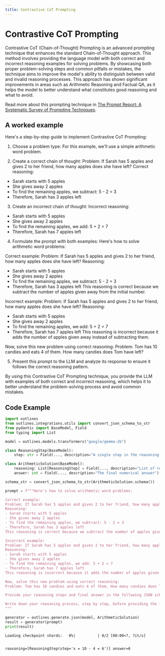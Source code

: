 ```yaml
---
title: Contrastive CoT Prompting
---
```


# Contrastive CoT Prompting


Contrastive CoT (Chain-of-Thought) Prompting is an advanced prompting technique that enhances the standard Chain-of-Thought approach. This method involves providing the language model with both correct and incorrect reasoning examples for solving problems. By showcasing both proper problem-solving steps and common pitfalls or mistakes, the technique aims to improve the model's ability to distinguish between valid and invalid reasoning processes. This approach has shown significant improvements in areas such as Arithmetic Reasoning and Factual QA, as it helps the model to better understand what constitutes good reasoning and what to avoid.

Read more about this prompting technique in [The Prompt Report: A Systematic Survey of Prompting Techniques](https://arxiv.org/abs/2406.06608).

## A worked example


Here's a step-by-step guide to implement Contrastive CoT Prompting:

1. Choose a problem type: For this example, we'll use a simple arithmetic word problem.

2. Create a correct chain of thought:
Problem: If Sarah has 5 apples and gives 2 to her friend, how many apples does she have left?
Correct reasoning:
- Sarah starts with 5 apples
- She gives away 2 apples
- To find the remaining apples, we subtract: 5 - 2 = 3
- Therefore, Sarah has 3 apples left

3. Create an incorrect chain of thought:
Incorrect reasoning:
- Sarah starts with 5 apples
- She gives away 2 apples
- To find the remaining apples, we add: 5 + 2 = 7
- Therefore, Sarah has 7 apples left

4. Formulate the prompt with both examples:
Here's how to solve arithmetic word problems:

Correct example:
Problem: If Sarah has 5 apples and gives 2 to her friend, how many apples does she have left?
Reasoning:
- Sarah starts with 5 apples
- She gives away 2 apples
- To find the remaining apples, we subtract: 5 - 2 = 3
- Therefore, Sarah has 3 apples left
This reasoning is correct because we subtract the number of apples given away from the initial number.

Incorrect example:
Problem: If Sarah has 5 apples and gives 2 to her friend, how many apples does she have left?
Reasoning:
- Sarah starts with 5 apples
- She gives away 2 apples
- To find the remaining apples, we add: 5 + 2 = 7
- Therefore, Sarah has 7 apples left
This reasoning is incorrect because it adds the number of apples given away instead of subtracting them.

Now, solve this new problem using correct reasoning:
Problem: Tom has 10 candies and eats 4 of them. How many candies does Tom have left?

5. Present this prompt to the LLM and analyze its response to ensure it follows the correct reasoning pattern.

By using this Contrastive CoT Prompting technique, you provide the LLM with examples of both correct and incorrect reasoning, which helps it to better understand the problem-solving process and avoid common mistakes.



## Code Example






```python
import outlines
from outlines.integrations.utils import convert_json_schema_to_str
from pydantic import BaseModel, Field
from typing import List

model = outlines.models.transformers("google/gemma-2b")

class ReasoningStep(BaseModel):
    step: str = Field(..., description="A single step in the reasoning process")

class ArithmeticSolution(BaseModel):
    reasoning: List[ReasoningStep] = Field(..., description="List of reasoning steps")
    answer: int = Field(..., description="The final numerical answer")

schema_str = convert_json_schema_to_str(ArithmeticSolution.schema())

prompt = f"""Here's how to solve arithmetic word problems:

Correct example:
Problem: If Sarah has 5 apples and gives 2 to her friend, how many apples does she have left?
Reasoning:
- Sarah starts with 5 apples
- She gives away 2 apples
- To find the remaining apples, we subtract: 5 - 2 = 3
- Therefore, Sarah has 3 apples left
This reasoning is correct because we subtract the number of apples given away from the initial number.

Incorrect example:
Problem: If Sarah has 5 apples and gives 2 to her friend, how many apples does she have left?
Reasoning:
- Sarah starts with 5 apples
- She gives away 2 apples
- To find the remaining apples, we add: 5 + 2 = 7
- Therefore, Sarah has 7 apples left
This reasoning is incorrect because it adds the number of apples given away instead of subtracting them.

Now, solve this new problem using correct reasoning:
Problem: Tom has 10 candies and eats 4 of them. How many candies does Tom have left?

Provide your reasoning steps and final answer in the following JSON schema: {schema_str}

Write down your reasoning process, step by step, before providing the final answer.
"""

generator = outlines.generate.json(model, ArithmeticSolution)
result = generator(prompt)
print(result)
```


    Loading checkpoint shards:   0%|          | 0/2 [00:00<?, ?it/s]


    reasoning=[ReasoningStep(step='x = 10 - 4 = 6')] answer=6
